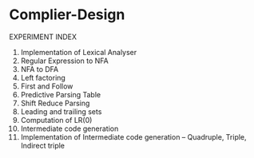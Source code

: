 # Complier-Design

EXPERIMENT INDEX 
1. Implementation of Lexical Analyser
2. Regular Expression to NFA
3. NFA to DFA
4. Left factoring 
5. First and Follow
6. Predictive Parsing Table
7. Shift Reduce Parsing
8. Leading and trailing sets
9. Computation of LR(0)
10. Intermediate code generation
11. Implementation of Intermediate code generation – Quadruple, Triple, Indirect triple

